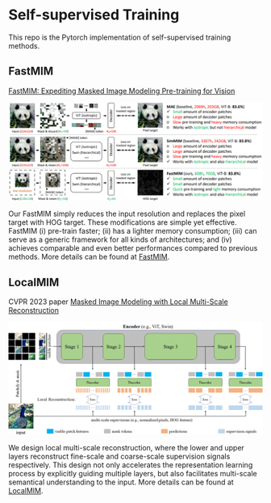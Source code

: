 # Self-supervised Training
This repo is the Pytorch implementation of self-supervised training methods. 

## FastMIM
[FastMIM: Expediting Masked Image Modeling Pre-training for Vision](https://arxiv.org/pdf/2212.06593.pdf)

<p align="center">
<img src="FastMIM/figs/fastmim.png" width="800">
</p>

Our FastMIM simply reduces the input resolution and replaces the pixel target with HOG target. These modifications are simple yet effective. FastMIM (i) pre-train faster; (ii) has a lighter memory consumption; (iii) can serve as a generic framework for all kinds of architectures; and (iv) achieves comparable and even better performances compared to previous methods. More details can be found at [FastMIM](https://github.com/huawei-noah/Efficient-Computing/tree/master/Self-supervised/FastMIM).

## LocalMIM
CVPR 2023 paper [Masked Image Modeling with Local Multi-Scale Reconstruction](https://arxiv.org/abs/2303.05251)

<p align="center">
<img src="LocalMIM/model.png" width="800">
</p>

We design local multi-scale reconstruction, where the lower and upper layers reconstruct fine-scale and coarse-scale supervision signals respectively. This design not only accelerates the representation learning process by explicitly guiding multiple layers, but also facilitates multi-scale semantical understanding to the input. More details can be found at [LocalMIM](https://github.com/huawei-noah/Efficient-Computing/tree/master/Self-supervised/LocalMIM).
